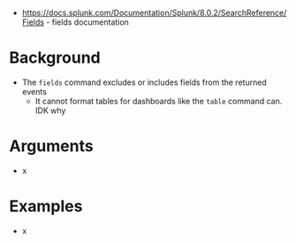 - https://docs.splunk.com/Documentation/Splunk/8.0.2/SearchReference/Fields - fields documentation
# Background
- The `fields` command excludes or includes fields from the returned events
  - It cannot format tables for dashboards like the `table` command can. IDK why
# Arguments
- x
# Examples
- x